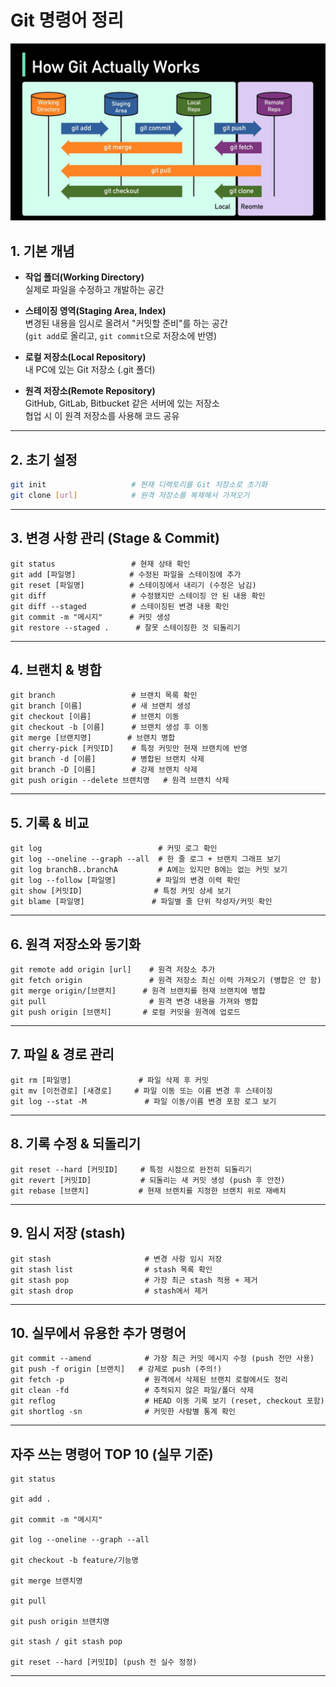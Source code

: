 # Git 명령어 정리
![img.png](images/img.png)
## 1. 기본 개념

- **작업 폴더(Working Directory)**  
  실제로 파일을 수정하고 개발하는 공간

- **스테이징 영역(Staging Area, Index)**  
  변경된 내용을 임시로 올려서 "커밋할 준비"를 하는 공간  
  (`git add`로 올리고, `git commit`으로 저장소에 반영)

- **로컬 저장소(Local Repository)**  
  내 PC에 있는 Git 저장소 (.git 폴더)

- **원격 저장소(Remote Repository)**  
  GitHub, GitLab, Bitbucket 같은 서버에 있는 저장소  
  협업 시 이 원격 저장소를 사용해 코드 공유

---

## 2. 초기 설정

```bash
git init                   # 현재 디렉토리를 Git 저장소로 초기화
git clone [url]            # 원격 저장소를 복제해서 가져오기
```

---

## 3. 변경 사항 관리 (Stage & Commit)

```
git status                 # 현재 상태 확인
git add [파일명]            # 수정된 파일을 스테이징에 추가
git reset [파일명]          # 스테이징에서 내리기 (수정은 남김)
git diff                   # 수정됐지만 스테이징 안 된 내용 확인
git diff --staged          # 스테이징된 변경 내용 확인
git commit -m "메시지"      # 커밋 생성
git restore --staged .      # 잘못 스테이징한 것 되돌리기
```

---

## 4. 브랜치 & 병합

```
git branch                 # 브랜치 목록 확인
git branch [이름]           # 새 브랜치 생성
git checkout [이름]         # 브랜치 이동
git checkout -b [이름]      # 브랜치 생성 후 이동
git merge [브랜치명]        # 브랜치 병합
git cherry-pick [커밋ID]    # 특정 커밋만 현재 브랜치에 반영
git branch -d [이름]        # 병합된 브랜치 삭제
git branch -D [이름]        # 강제 브랜치 삭제
git push origin --delete 브랜치명   # 원격 브랜치 삭제
```
---

## 5. 기록 & 비교

```
git log                          # 커밋 로그 확인
git log --oneline --graph --all  # 한 줄 로그 + 브랜치 그래프 보기
git log branchB..branchA         # A에는 있지만 B에는 없는 커밋 보기
git log --follow [파일명]         # 파일의 변경 이력 확인
git show [커밋ID]                # 특정 커밋 상세 보기
git blame [파일명]               # 파일별 줄 단위 작성자/커밋 확인
```
---

## 6. 원격 저장소와 동기화

```
git remote add origin [url]    # 원격 저장소 추가
git fetch origin               # 원격 저장소 최신 이력 가져오기 (병합은 안 함)
git merge origin/[브랜치]      # 원격 브랜치를 현재 브랜치에 병합
git pull                       # 원격 변경 내용을 가져와 병합
git push origin [브랜치]       # 로컬 커밋을 원격에 업로드
```
---

## 7. 파일 & 경로 관리

```
git rm [파일명]               # 파일 삭제 후 커밋
git mv [이전경로] [새경로]     # 파일 이동 또는 이름 변경 후 스테이징
git log --stat -M             # 파일 이동/이름 변경 포함 로그 보기
```
---

## 8. 기록 수정 & 되돌리기

```
git reset --hard [커밋ID]     # 특정 시점으로 완전히 되돌리기
git revert [커밋ID]           # 되돌리는 새 커밋 생성 (push 후 안전)
git rebase [브랜치]           # 현재 브랜치를 지정한 브랜치 위로 재배치
```
---

## 9. 임시 저장 (stash)

```
git stash                     # 변경 사항 임시 저장
git stash list                # stash 목록 확인
git stash pop                 # 가장 최근 stash 적용 + 제거
git stash drop                # stash에서 제거
```
---

## 10. 실무에서 유용한 추가 명령어

```
git commit --amend            # 가장 최근 커밋 메시지 수정 (push 전만 사용)
git push -f origin [브랜치]   # 강제로 push (주의!)
git fetch -p                  # 원격에서 삭제된 브랜치 로컬에서도 정리
git clean -fd                 # 추적되지 않은 파일/폴더 삭제
git reflog                    # HEAD 이동 기록 보기 (reset, checkout 포함)
git shortlog -sn              # 커밋한 사람별 통계 확인
```
---

## 자주 쓰는 명령어 TOP 10 (실무 기준)

```
git status

git add .

git commit -m "메시지"

git log --oneline --graph --all

git checkout -b feature/기능명

git merge 브랜치명

git pull

git push origin 브랜치명

git stash / git stash pop

git reset --hard [커밋ID] (push 전 실수 정정)
```
---
